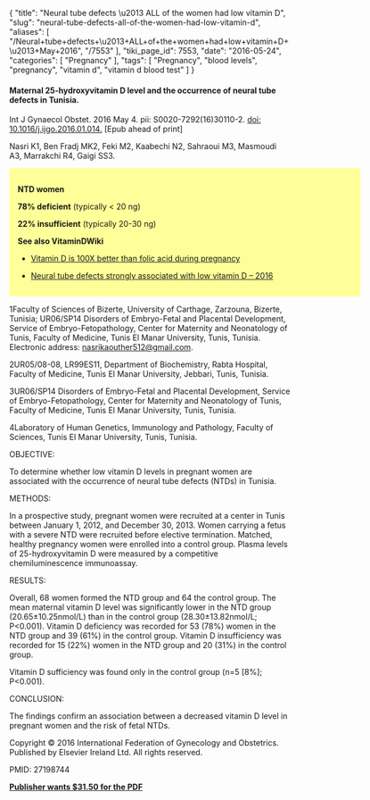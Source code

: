 {
    "title": "Neural tube defects \u2013 ALL of the women had low vitamin D",
    "slug": "neural-tube-defects-all-of-the-women-had-low-vitamin-d",
    "aliases": [
        "/Neural+tube+defects+\u2013+ALL+of+the+women+had+low+vitamin+D+\u2013+May+2016",
        "/7553"
    ],
    "tiki_page_id": 7553,
    "date": "2016-05-24",
    "categories": [
        "Pregnancy"
    ],
    "tags": [
        "Pregnancy",
        "blood levels",
        "pregnancy",
        "vitamin d",
        "vitamin d blood test"
    ]
}


#### Maternal 25-hydroxyvitamin D level and the occurrence of neural tube defects in Tunisia.

Int J Gynaecol Obstet. 2016 May 4. pii: S0020-7292(16)30110-2. [doi: 10.1016/j.ijgo.2016.01.014.](https://doi.org/10.1016/j.ijgo.2016.01.014.) <span>[Epub ahead of print]</span>

Nasri K1, Ben Fradj MK2, Feki M2, Kaabechi N2, Sahraoui M3, Masmoudi A3, Marrakchi R4, Gaigi SS3.

<div class="border" style="background-color:#FF9;padding:15px;margin:10px 0;border-radius:5px;width:600px">

 **NTD women** 

 **78% deficient**  (typically < 20 ng)

 **22% insufficient**  (typically 20-30 ng)

 **See also VitaminDWiki** 

* [Vitamin D is 100X better than folic acid during pregnancy](/posts/vitamin-d-is-100x-better-than-folic-acid-during-pregnancy)

* [Neural tube defects strongly associated with low vitamin D – 2016](/posts/neural-tube-defects-strongly-associated-with-low-vitamin-d-2016)

</div>

1Faculty of Sciences of Bizerte, University of Carthage, Zarzouna, Bizerte, Tunisia; UR06/SP14 Disorders of Embryo-Fetal and Placental Development, Service of Embryo-Fetopathology, Center for Maternity and Neonatology of Tunis, Faculty of Medicine, Tunis El Manar University, Tunis, Tunisia. Electronic address: nasrikaouther512@gmail.com.

2UR05/08-08, LR99ES11, Department of Biochemistry, Rabta Hospital, Faculty of Medicine, Tunis El Manar University, Jebbari, Tunis, Tunisia.

3UR06/SP14 Disorders of Embryo-Fetal and Placental Development, Service of Embryo-Fetopathology, Center for Maternity and Neonatology of Tunis, Faculty of Medicine, Tunis El Manar University, Tunis, Tunisia.

4Laboratory of Human Genetics, Immunology and Pathology, Faculty of Sciences, Tunis El Manar University, Tunis, Tunisia.

OBJECTIVE:

To determine whether low vitamin D levels in pregnant women are associated with the occurrence of neural tube defects (NTDs) in Tunisia.

METHODS:

In a prospective study, pregnant women were recruited at a center in Tunis between January 1, 2012, and December 30, 2013. Women carrying a fetus with a severe NTD were recruited before elective termination. Matched, healthy pregnancy women were enrolled into a control group. Plasma levels of 25-hydroxyvitamin D were measured by a competitive chemiluminescence immunoassay.

RESULTS:

Overall, 68 women formed the NTD group and 64 the control group. The mean maternal vitamin D level was significantly lower in the NTD group (20.65±10.25nmol/L) than in the control group (28.30±13.82nmol/L; P<0.001). Vitamin D deficiency was recorded for 53 (78%) women in the NTD group and 39 (61%) in the control group. Vitamin D insufficiency was recorded for 15 (22%) women in the NTD group and 20 (31%) in the control group. 

Vitamin D sufficiency was found only in the control group (n=5 <span>[8%]</span>; P<0.001).

CONCLUSION:

The findings confirm an association between a decreased vitamin D level in pregnant women and the risk of fetal NTDs.

Copyright © 2016 International Federation of Gynecology and Obstetrics. Published by Elsevier Ireland Ltd. All rights reserved.

PMID: 27198744

 **[Publisher wants $31.50 for the PDF](http://www.ijgo.org/article/S0020-7292(16)30110-2/pdf)**